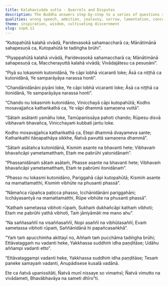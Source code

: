 ```yaml
---
title: Kalahavivāda sutta - Quarrels and Disputes
description: The Buddha answers step-by-step to a series of questions starting with the source of quarrels and disputes, followed by the arising of various things such as hopes, aims, desires, possessions; leading all the way to the description of the ultimate purity of the spirit.
qualities: wrong speech, ambition, jealousy, sorrow, lamentation, conceit, dearness, argumentativeness, greed, craving, desire, anger, wrong speech, doubt, attachment, free from attachment, wisdom, discernment
theme: inspiration, wisdom, cultivating discernment
slug: snp4.11
---
```


“Kutopahūtā kalahā vivādā,
Paridevasokā sahamaccharā ca;
Mānātimānā sahapesuṇā ca,
Kutopahūtā te tadiṅgha brūhi”.

“Piyappahūtā kalahā vivādā,
Paridevasokā sahamaccharā ca;
Mānātimānā sahapesuṇā ca,
Maccherayuttā kalahā vivādā;
Vivādajātesu ca pesuṇāni”.

“Piyā su lokasmiṁ kutonidānā,
Ye cāpi lobhā vicaranti loke;
Āsā ca niṭṭhā ca kutonidānā,
Ye samparāyāya narassa honti”.

“Chandānidānāni piyāni loke,
Ye cāpi lobhā vicaranti loke;
Āsā ca niṭṭhā ca itonidānā,
Ye samparāyāya narassa honti”.

“Chando nu lokasmiṁ kutonidāno,
Vinicchayā cāpi kutopahūtā;
Kodho mosavajjañca kathaṅkathā ca,
Ye vāpi dhammā samaṇena vuttā”.

“Sātaṁ asātanti yamāhu loke,
Tamūpanissāya pahoti chando;
Rūpesu disvā vibhavaṁ bhavañca,
Vinicchayaṁ kubbati jantu loke.

Kodho mosavajjañca kathaṅkathā ca,
Etepi dhammā dvayameva sante;
Kathaṅkathī ñāṇapathāya sikkhe,
Ñatvā pavuttā samaṇena dhammā”.

“Sātaṁ asātañca kutonidānā,
Kismiṁ asante na bhavanti hete;
Vibhavaṁ bhavañcāpi yametamatthaṁ,
Etaṁ me pabrūhi yatonidānaṁ”.

“Phassanidānaṁ sātaṁ asātaṁ,
Phasse asante na bhavanti hete;
Vibhavaṁ bhavañcāpi yametamatthaṁ,
Etaṁ te pabrūmi itonidānaṁ”.

“Phasso nu lokasmi kutonidāno,
Pariggahā cāpi kutopahūtā;
Kismiṁ asante na mamattamatthi,
Kismiṁ vibhūte na phusanti phassā”.

“Nāmañca rūpañca paṭicca phasso,
Icchānidānāni pariggahāni;
Icchāyasantyā na mamattamatthi,
Rūpe vibhūte na phusanti phassā”.

“Kathaṁ sametassa vibhoti rūpaṁ,
Sukhaṁ dukhañcāpi kathaṁ vibhoti;
Etaṁ me pabrūhi yathā vibhoti,
Taṁ jāniyāmāti me mano ahu”.

“Na saññasaññī na visaññasaññī,
Nopi asaññī na vibhūtasaññī;
Evaṁ sametassa vibhoti rūpaṁ,
Saññānidānā hi papañcasaṅkhā”.

“Yaṁ taṁ apucchimha akittayī no,
Aññaṁ taṁ pucchāma tadiṅgha brūhi;
Ettāvataggaṁ nu vadanti heke,
Yakkhassa suddhiṁ idha paṇḍitāse;
Udāhu aññampi vadanti etto”.

“Ettāvataggampi vadanti heke,
Yakkhassa suddhiṁ idha paṇḍitāse;
Tesaṁ paneke samayaṁ vadanti,
Anupādisese kusalā vadānā.

Ete ca ñatvā upanissitāti,
Ñatvā munī nissaye so vimaṁsī;
Ñatvā vimutto na vivādameti,
Bhavābhavāya na sameti dhīro”ti.